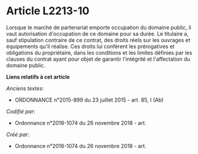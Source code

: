 # Article L2213-10

Lorsque le marché de partenariat emporte occupation du domaine public, il vaut autorisation d'occupation de ce domaine pour
sa durée. Le titulaire a, sauf stipulation contraire de ce contrat, des droits réels sur les ouvrages et équipements qu'il
réalise. Ces droits lui confèrent les prérogatives et obligations du propriétaire, dans les conditions et les limites
définies par les clauses du contrat ayant pour objet de garantir l'intégrité et l'affectation du domaine public.

**Liens relatifs à cet article**

_Anciens textes_:

  - ORDONNANCE n°2015-899 du 23 juillet 2015 - art. 85, I (Ab)

_Codifié par_:

  - Ordonnance n°2018-1074 du 26 novembre 2018 - art.

_Créé par_:

  - Ordonnance n°2018-1074 du 26 novembre 2018 - art.
